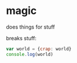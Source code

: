 magic
=====

does things for stuff

breaks stuff:
```javascript
var world = {crap: world}
console.log(world)
```
